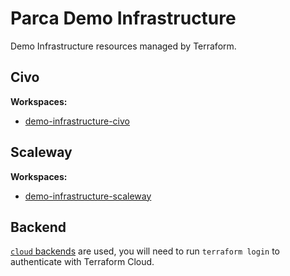 # Parca Demo Infrastructure

Demo Infrastructure resources managed by Terraform.

## Civo

**Workspaces:**

* [demo-infrastructure-civo](https://app.terraform.io/app/parca-dev/workspaces/demo-infrastructure-civo)

## Scaleway

**Workspaces:**

* [demo-infrastructure-scaleway](https://app.terraform.io/app/parca-dev/workspaces/demo-infrastructure-scaleway)

## Backend

[`cloud` backends](https://developer.hashicorp.com/terraform/cli/cloud/settings) are used, you will need to run `terraform login` to authenticate with Terraform Cloud.
